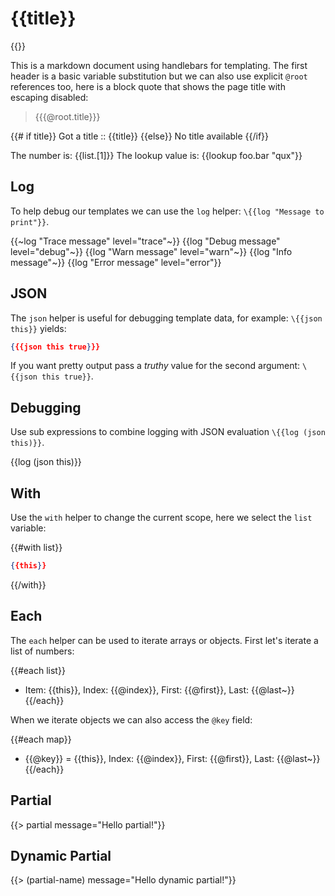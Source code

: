 # {{title}}

\{{}}

This is a markdown document using handlebars for templating. The first header is a basic variable substitution but we can also use explicit `@root` references too, here is a block quote that shows the page title with escaping disabled:

> {{{@root.title}}}

{{# if title}}
Got a title :: {{title}}
{{else}}
No title available
{{/if}}

The number is: {{list.[1]}}
The lookup value is: {{lookup foo.bar "qux"}}

## Log

To help debug our templates we can use the `log` helper: `\{{log "Message to print"}}`.

{{~log "Trace message" level="trace"~}}
{{log "Debug message" level="debug"~}}
{{log "Warn message" level="warn"~}}
{{log "Info message"~}}
{{log "Error message" level="error"}}

## JSON

The `json` helper is useful for debugging template data, for example: `\{{json this}}` yields:

```json
{{{json this true}}}
```

If you want pretty output pass a *truthy* value for the second argument: `\{{json this true}}`.

## Debugging

Use sub expressions to combine logging with JSON evaluation `\{{log (json this)}}`.

{{log (json this)}}

## With

Use the `with` helper to change the current scope, here we select the `list` variable:

{{#with list}}
```json
{{this}}
```
{{/with}}

## Each

The `each` helper can be used to iterate arrays or objects. First let's iterate a list of numbers:

{{#each list}}
* Item: {{this}}, Index: {{@index}}, First: {{@first}}, Last: {{@last~}}
{{/each}}

When we iterate objects we can also access the `@key` field:

{{#each map}}
* {{@key}} = {{this}}, Index: {{@index}}, First: {{@first}}, Last: {{@last~}}
{{/each}}

## Partial

{{> partial message="Hello partial!"}}

## Dynamic Partial

{{> (partial-name) message="Hello dynamic partial!"}}

